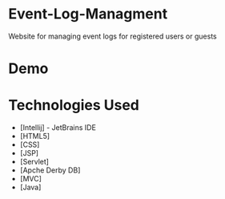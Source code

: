 # Event-Log-Managment
Website for managing event logs for registered users or guests
# Demo
# Technologies Used
* [Intellij] - JetBrains IDE
* [HTML5]
* [CSS]
* [JSP]
* [Servlet]
* [Apche Derby DB]
* [MVC]
* [Java]
